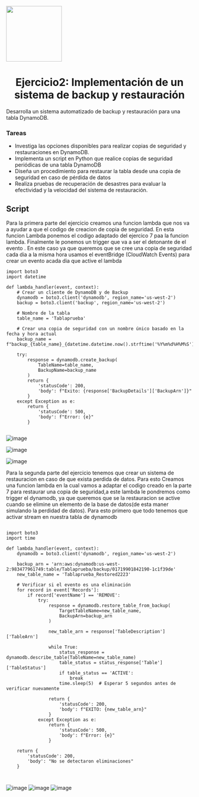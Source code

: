 <p align="left""><img src="https://semanadelcannabis.cayetano.edu.pe/assets/img/logo-upch.png" width="150">
<h1 align="center">Ejercicio2: Implementación de un sistema de backup y restauración</h1>
</p>

<p>
 Desarrolla un sistema automatizado de backup y restauración para una tabla
DynamoDB.
</p>

<h3>
Tareas
</h3>

<ul>
<li>Investiga las opciones disponibles para realizar copias de seguridad y restauraciones en
DynamoDB.</li>
<li>Implementa un script en Python que realice copias de seguridad periódicas de una tabla
DynamoDB</li>
<li>Diseña un procedimiento para restaurar la tabla desde una copia de seguridad en caso de
pérdida de datos</li>
<li>Realiza pruebas de recuperación de desastres para evaluar la efectividad y la velocidad del
sistema de restauración.</li>
</ul>
<h2>Script
</h2>
<p>
Para la primera parte del ejercicio creamos una funcion lambda que nos va a ayudar a que el codigo de creacion de copia de seguridad. En esta funcion Lambda ponemos el codigo adaptado del ejercico 7 paa la funcion lambda. Finalmente le ponemos un trigger que va a ser el detonante de el evento . En este caso ya que queremos que se cree una copia de seguridad cada dia a la misma hora usamos el eventBridge (CloudWatch Events) para crear un evento acada dia que active el lambda
</p>

```
import boto3
import datetime

def lambda_handler(event, context):
    # Crear un cliente de DynamoDB y de Backup
    dynamodb = boto3.client('dynamodb', region_name='us-west-2')
    backup = boto3.client('backup', region_name='us-west-2')

    # Nombre de la tabla
    table_name = 'Tablaprueba'

    # Crear una copia de seguridad con un nombre único basado en la fecha y hora actual
    backup_name = f"backup_{table_name}_{datetime.datetime.now().strftime('%Y%m%d%H%M%S')}"

    try:
        response = dynamodb.create_backup(
            TableName=table_name,
            BackupName=backup_name
        )
        return {
            'statusCode': 200,
            'body': f"Exito: {response['BackupDetails']['BackupArn']}"
        }
    except Exception as e:
        return {
            'statusCode': 500,
            'body': f"Error: {e}"
        }


```
![image](https://github.com/JoseCuevaRamos/Proyecto_AWS/assets/150297438/c0878c10-48b4-4475-a611-a926437f5010)

![image](https://github.com/JoseCuevaRamos/Proyecto_AWS/assets/150297438/cce19f1c-519c-40ce-859e-740429d74dd5)

![image](https://github.com/JoseCuevaRamos/Proyecto_AWS/assets/150297438/20bd62e2-aa3f-480f-8d66-01261e440ce2)





<p>
Para la segunda parte del ejercicio tenemos que crear un sistema de restauracion en caso de que exista perdida de datos. Para esto Creamos una funcion lambda en la cual vamos a adaptar el codigo creado en la parte 7 para restaurar una copia de seguridad,a este lambda le pondremos como trigger el dynamodb, ya que queremos que se la restauracion se active cuando se elimine un elemento de la base de datos(de esta maner simulando la perdidad de datos). Para esto primero que todo tenemos que activar stream en nuestra tabla de dynamodb
</p>

```

import boto3
import time

def lambda_handler(event, context):
    dynamodb = boto3.client('dynamodb', region_name='us-west-2')
    
    backup_arn = 'arn:aws:dynamodb:us-west-2:983477961749:table/Tablaprueba/backup/01719901842190-1c1f39de'
    new_table_name = 'Tablaprueba_Restored2223'
    
    # Verificar si el evento es una eliminación
    for record in event['Records']:
        if record['eventName'] == 'REMOVE':
            try:
                response = dynamodb.restore_table_from_backup(
                    TargetTableName=new_table_name,
                    BackupArn=backup_arn
                )
                
                new_table_arn = response['TableDescription']['TableArn']
                
                while True:
                    status_response = dynamodb.describe_table(TableName=new_table_name)
                    table_status = status_response['Table']['TableStatus']
                    if table_status == 'ACTIVE':
                        break
                    time.sleep(5)  # Esperar 5 segundos antes de verificar nuevamente
                
                return {
                    'statusCode': 200,
                    'body': f"EXITO: {new_table_arn}"
                }
            except Exception as e:
                return {
                    'statusCode': 500,
                    'body': f"Error: {e}"
                }
    
    return {
        'statusCode': 200,
        'body': "No se detectaron eliminaciones"
    }



```

![image](https://github.com/JoseCuevaRamos/Proyecto_AWS/assets/150297438/7bcdc889-4b43-41e1-b396-524e0fe165bf)
![image](https://github.com/JoseCuevaRamos/Proyecto_AWS/assets/150297438/ad3e425e-766b-430f-955a-38a6b4dccef9)
![image](https://github.com/JoseCuevaRamos/Proyecto_AWS/assets/150297438/5af7dc15-9359-43b0-b7dc-7043153b7da2)
